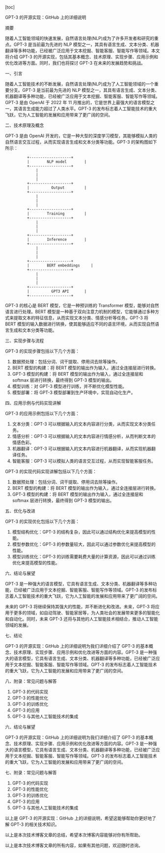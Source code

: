 
[toc]                    
                
                
GPT-3 的开源实现：GitHub 上的详细说明

摘要

随着人工智能领域的快速发展，自然语言处理(NLP)成为了许多开发者和研究的重点。GPT-3 是当前最为先进的 NLP 模型之一，其具有语言生成、文本分类、机器翻译等多种功能，已经被广泛应用于文本挖掘、智能客服、智能写作等领域。本文将介绍 GPT-3 的开源实现，包括其基本概念、技术原理、实现步骤、应用示例和优化改进等方面。同时，我们也将探讨 GPT-3 在未来的发展趋势和挑战。

一、引言

随着人工智能技术的不断发展，自然语言处理(NLP)成为了人工智能领域的一个重要分支。GPT-3 是当前最为先进的 NLP 模型之一，其具有语言生成、文本分类、机器翻译等多种功能，已经被广泛应用于文本挖掘、智能客服、智能写作等领域。GPT-3 是由 OpenAI 于 2022 年 11 月推出的，它是世界上最强大的语言模型之一，其语言生成能力超过了人类水平。GPT-3 的发布标志着人工智能技术的重大飞跃，它为人工智能的发展和应用带来了更广阔的空间。

二、技术原理及概念

GPT-3 是由 OpenAI 开发的，它是一种大型的深度学习模型，其能够模拟人类的自然语言交互过程，从而实现语言生成和文本分类等功能。GPT-3 的架构图如下所示：

```
          +-------------------+
          |        NLP model        |
          +-------------------+
              |
              |
              |
          +-------------------+
          |          Output         |
          +-------------------+
              |
              |
              |
          +-------------------+
          |        Training         |
          +-------------------+
              |
              |
              |
          +-------------------+
          |        Inference        |
          +-------------------+
              |
              |
              |
          +-------------------+
          |        BERT embeddings     |
          +-------------------+
              |
              |
              |
          +-------------------+
          |          GPT3 API       |
          +-------------------+
```

GPT-3 的核心是 BERT 模型，它是一种预训练的 Transformer 模型，能够对自然语言进行处理。BERT 模型是一种基于双向注意力机制的模型，它能够通过多种方式来提取文本的特征信息，从而实现文本分类、情感分析等任务。GPT-3 将 BERT 模型的输入数据进行转换，使其能够适应不同的语言环境，从而实现自然语言生成和文本分类等功能。

三、实现步骤与流程

GPT-3 的实现步骤包括以下几个方面：

1. 数据预处理：包括分词、词干提取、停用词去除等操作。
2. BERT 模型的构建：将 BERT 模型的输出作为输入，通过全连接层进行转换。
3. GPT-3 模型的构建：将 BERT 模型的输出作为输入，通过全连接层和 softmax 层进行转换，最终得到 GPT-3 模型的输出。
4. 模型训练：对 GPT-3 模型进行训练，并不断优化模型性能。
5. 模型部署：将 GPT-3 模型部署到生产环境中，实现自动化生产。

四、应用示例与代码实现讲解

GPT-3 的应用示例包括以下几个方面：

1. 文本分类：GPT-3 可以根据输入的文本内容进行分类，从而实现文本分类任务。
2. 情感分析：GPT-3 可以根据输入的文本内容进行情感分析，从而判断文本的情感色彩。
3. 机器翻译：GPT-3 可以根据输入的文本内容进行机器翻译，从而实现机器翻译任务。
4. 智能客服：GPT-3 可以模拟人类的语言交互过程，从而实现智能客服任务。

GPT-3 的实现代码实现讲解包括以下几个方面：

1. 数据预处理：包括分词、词干提取、停用词去除等操作。
2. BERT 模型的构建：将 BERT 模型的输出作为输入，通过全连接层进行转换。
3. GPT-3 模型的构建：将 BERT 模型的输出作为输入，通过全连接层和 softmax 层进行转换，最终得到 GPT-3 模型的输出。

五、优化与改进

GPT-3 的实现优化包括以下几个方面：

1. 模型结构优化：GPT-3 的结构复杂，因此可以通过结构优化来提高模型的性能。
2. 模型参数优化：GPT-3 的参数量较大，因此可以通过参数优化来提高模型的性能。
3. 模型训练优化：GPT-3 的训练需要耗费大量的计算资源，因此可以通过训练优化来提高模型的性能。

六、结论与展望

GPT-3 是一种强大的语言模型，它具有语言生成、文本分类、机器翻译等多种功能，已经被广泛应用于文本挖掘、智能客服、智能写作等领域。GPT-3 的发布标志着人工智能技术的重大飞跃，它为人工智能的发展和应用带来了更广阔的空间。

未来的 GPT-3 将继续保持其强大的性能，并不断进化和改进。未来，GPT-3 将应用于更多的领域，如自动驾驶、智能家居等，为人类社会的发展带来更多的智能化和自动化。同时，未来 GPT-3 还将与其他的人工智能技术相结合，推动人工智能领域的发展。

七、结论

GPT-3 的开源实现：GitHub 上的详细说明为我们详细介绍了 GPT-3 的基本概念、技术原理、实现步骤、应用示例和优化改进等方面的内容。GPT-3 是一种强大的语言模型，它具有语言生成、文本分类、机器翻译等多种功能，已经被广泛应用于文本挖掘、智能客服、智能写作等领域。GPT-3 的发布标志着人工智能技术的重大飞跃，它为人工智能的发展和应用带来了更广阔的空间。

八、附录：常见问题与解答

1. GPT-3 的代码实现
2. GPT-3 的性能优化
3. GPT-3 的训练优化
4. GPT-3 的应用
5. GPT-3 与其他人工智能技术的集成

六、结论与展望

GPT-3 的开源实现：GitHub 上的详细说明为我们详细介绍了 GPT-3 的基本概念、技术原理、实现步骤、应用示例和优化改进等方面的内容。GPT-3 是一种强大的语言模型，它具有语言生成、文本分类、机器翻译等多种功能，已经被广泛应用于文本挖掘、智能客服、智能写作等领域。GPT-3 的发布标志着人工智能技术的重大飞跃，它为人工智能的发展和应用带来了更广阔的空间。

七、附录：常见问题与解答

1. GPT-3 的代码实现
2. GPT-3 的性能优化
3. GPT-3 的训练优化
4. GPT-3 的应用
5. GPT-3 与其他人工智能技术的集成


以上是 GPT-3 的开源实现：GitHub 上的详细说明，希望这能够帮助你更好地了解 GPT-3 的相关技术知识。

以上是本次技术博客文章的总结，希望本次博客内容能够对你有所帮助。





以上是本次技术博客文章的所有内容，如果有其他问题，欢迎随时咨询。

